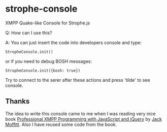 strophe-console
===============

XMPP Quake-like Console for Strophe.js

Q: How can I use this?

A: You can just insert the code into developers console and type:

```
StropheConsole.init()
```

or if you need to debug BOSH messages:

```
StropheConsole.init({bosh: true})
```

Try to connect to the serer after these actions and press 'tilde' to see console.

Thanks
------

The idea to write this console came to me when I was reading very nice book [Professional XMPP Programming with JavaScript and jQuery](http://professionalxmpp.com/) by [Jack Moffitt](http://metajack.im/about/). Also I have reused some code from the book.
